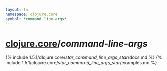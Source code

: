 ```yaml
---
layout: fn
namespace: clojure.core
symbol: *command-line-args*
---
```


# [clojure.core](../)/*command-line-args*

{% include 1.5.1/clojure.core/_star_command_line_args_star_/docs.md %}
{% include 1.5.1/clojure.core/_star_command_line_args_star_/examples.md %}

